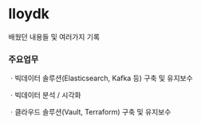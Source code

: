 # lloydk

배웠던 내용들 및 여러가지 기록

### 주요업무
ㆍ빅데이터 솔루션(Elasticsearch, Kafka 등) 구축 및 유지보수

ㆍ빅데이터 분석 / 시각화

ㆍ클라우드 솔루션(Vault, Terraform) 구축 및 유지보수